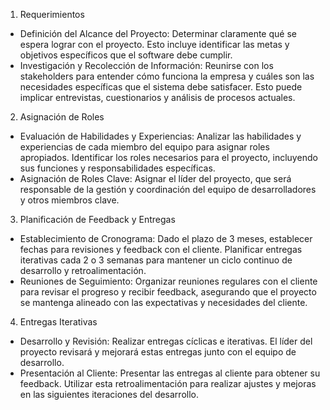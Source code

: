 1. Requerimientos
- Definición del Alcance del Proyecto: Determinar claramente qué se espera lograr con el proyecto. Esto incluye identificar las metas y objetivos específicos que el software debe cumplir.
- Investigación y Recolección de Información: Reunirse con los stakeholders para entender cómo funciona la empresa y cuáles son las necesidades específicas que el sistema debe satisfacer. Esto puede implicar entrevistas, cuestionarios y análisis de procesos actuales.

2. Asignación de Roles
- Evaluación de Habilidades y Experiencias: Analizar las habilidades y experiencias de cada miembro del equipo para asignar roles apropiados. Identificar los roles necesarios para el proyecto, incluyendo sus funciones y responsabilidades específicas.
- Asignación de Roles Clave: Asignar el líder del proyecto, que será responsable de la gestión y coordinación del equipo de desarrolladores y otros miembros clave.

3. Planificación de Feedback y Entregas
- Establecimiento de Cronograma: Dado el plazo de 3 meses, establecer fechas para revisiones y feedback con el cliente. Planificar entregas iterativas cada 2 o 3 semanas para mantener un ciclo continuo de desarrollo y retroalimentación.
- Reuniones de Seguimiento: Organizar reuniones regulares con el cliente para revisar el progreso y recibir feedback, asegurando que el proyecto se mantenga alineado con las expectativas y necesidades del cliente.

4. Entregas Iterativas
- Desarrollo y Revisión: Realizar entregas cíclicas e iterativas. El líder del proyecto revisará y mejorará estas entregas junto con el equipo de desarrollo.
- Presentación al Cliente: Presentar las entregas al cliente para obtener su feedback. Utilizar esta retroalimentación para realizar ajustes y mejoras en las siguientes iteraciones del desarrollo.